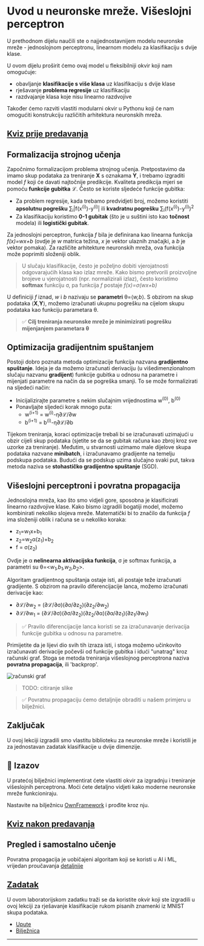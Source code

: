 <!--
CO_OP_TRANSLATOR_METADATA:
{
  "original_hash": "789d6c3fb6fc7948a470b33078a5983a",
  "translation_date": "2025-09-23T14:56:13+00:00",
  "source_file": "lessons/3-NeuralNetworks/04-OwnFramework/README.md",
  "language_code": "hr"
}
-->
# Uvod u neuronske mreže. Višeslojni perceptron

U prethodnom dijelu naučili ste o najjednostavnijem modelu neuronske mreže - jednoslojnom perceptronu, linearnom modelu za klasifikaciju s dvije klase.

U ovom dijelu proširit ćemo ovaj model u fleksibilniji okvir koji nam omogućuje:

* obavljanje **klasifikacije s više klasa** uz klasifikaciju s dvije klase
* rješavanje **problema regresije** uz klasifikaciju
* razdvajanje klasa koje nisu linearno razdvojive

Također ćemo razviti vlastiti modularni okvir u Pythonu koji će nam omogućiti konstrukciju različitih arhitektura neuronskih mreža.

## [Kviz prije predavanja](https://ff-quizzes.netlify.app/en/ai/quiz/7)

## Formalizacija strojnog učenja

Započnimo formalizacijom problema strojnog učenja. Pretpostavimo da imamo skup podataka za treniranje **X** s oznakama **Y**, i trebamo izgraditi model *f* koji će davati najtočnije predikcije. Kvaliteta predikcija mjeri se pomoću **funkcije gubitka** &lagran;. Često se koriste sljedeće funkcije gubitka:

* Za problem regresije, kada trebamo predvidjeti broj, možemo koristiti **apsolutnu pogrešku** &sum;<sub>i</sub>|f(x<sup>(i)</sup>)-y<sup>(i)</sup>| ili **kvadratnu pogrešku** &sum;<sub>i</sub>(f(x<sup>(i)</sup>)-y<sup>(i)</sup>)<sup>2</sup>
* Za klasifikaciju koristimo **0-1 gubitak** (što je u suštini isto kao **točnost** modela) ili **logistički gubitak**.

Za jednoslojni perceptron, funkcija *f* bila je definirana kao linearna funkcija *f(x)=wx+b* (ovdje je *w* matrica težina, *x* je vektor ulaznih značajki, a *b* je vektor pomaka). Za različite arhitekture neuronskih mreža, ova funkcija može poprimiti složeniji oblik.

> U slučaju klasifikacije, često je poželjno dobiti vjerojatnosti odgovarajućih klasa kao izlaz mreže. Kako bismo pretvorili proizvoljne brojeve u vjerojatnosti (npr. normalizirali izlaz), često koristimo **softmax** funkciju &sigma;, pa funkcija *f* postaje *f(x)=&sigma;(wx+b)*

U definiciji *f* iznad, *w* i *b* nazivaju se **parametri** &theta;=⟨*w,b*⟩. S obzirom na skup podataka ⟨**X**,**Y**⟩, možemo izračunati ukupnu pogrešku na cijelom skupu podataka kao funkciju parametara &theta;.

> ✅ **Cilj treniranja neuronske mreže je minimizirati pogrešku mijenjanjem parametara &theta;**

## Optimizacija gradijentnim spuštanjem

Postoji dobro poznata metoda optimizacije funkcija nazvana **gradijentno spuštanje**. Ideja je da možemo izračunati derivaciju (u višedimenzionalnom slučaju nazvanu **gradijent**) funkcije gubitka u odnosu na parametre i mijenjati parametre na način da se pogreška smanji. To se može formalizirati na sljedeći način:

* Inicijalizirajte parametre s nekim slučajnim vrijednostima w<sup>(0)</sup>, b<sup>(0)</sup>
* Ponavljajte sljedeći korak mnogo puta:
    - w<sup>(i+1)</sup> = w<sup>(i)</sup>-&eta;&part;&lagran;/&part;w
    - b<sup>(i+1)</sup> = b<sup>(i)</sup>-&eta;&part;&lagran;/&part;b

Tijekom treniranja, koraci optimizacije trebali bi se izračunavati uzimajući u obzir cijeli skup podataka (sjetite se da se gubitak računa kao zbroj kroz sve uzorke za treniranje). Međutim, u stvarnosti uzimamo male dijelove skupa podataka nazvane **minibatch**, i izračunavamo gradijente na temelju podskupa podataka. Budući da se podskup uzima slučajno svaki put, takva metoda naziva se **stohastičko gradijentno spuštanje** (SGD).

## Višeslojni perceptroni i povratna propagacija

Jednoslojna mreža, kao što smo vidjeli gore, sposobna je klasificirati linearno razdvojive klase. Kako bismo izgradili bogatiji model, možemo kombinirati nekoliko slojeva mreže. Matematički bi to značilo da funkcija *f* ima složeniji oblik i računa se u nekoliko koraka:
* z<sub>1</sub>=w<sub>1</sub>x+b<sub>1</sub>
* z<sub>2</sub>=w<sub>2</sub>&alpha;(z<sub>1</sub>)+b<sub>2</sub>
* f = &sigma;(z<sub>2</sub>)

Ovdje je &alpha; **nelinearna aktivacijska funkcija**, &sigma; je softmax funkcija, a parametri su &theta;=<*w<sub>1</sub>,b<sub>1</sub>,w<sub>2</sub>,b<sub>2</sub>*>.

Algoritam gradijentnog spuštanja ostaje isti, ali postaje teže izračunati gradijente. S obzirom na pravilo diferencijacije lanca, možemo izračunati derivacije kao:

* &part;&lagran;/&part;w<sub>2</sub> = (&part;&lagran;/&part;&sigma;)(&part;&sigma;/&part;z<sub>2</sub>)(&part;z<sub>2</sub>/&part;w<sub>2</sub>)
* &part;&lagran;/&part;w<sub>1</sub> = (&part;&lagran;/&part;&sigma;)(&part;&sigma;/&part;z<sub>2</sub>)(&part;z<sub>2</sub>/&part;&alpha;)(&part;&alpha;/&part;z<sub>1</sub>)(&part;z<sub>1</sub>/&part;w<sub>1</sub>)

> ✅ Pravilo diferencijacije lanca koristi se za izračunavanje derivacija funkcije gubitka u odnosu na parametre.

Primijetite da je lijevi dio svih tih izraza isti, i stoga možemo učinkovito izračunavati derivacije počevši od funkcije gubitka i idući "unatrag" kroz računski graf. Stoga se metoda treniranja višeslojnog perceptrona naziva **povratna propagacija**, ili 'backprop'.

<img alt="računski graf" src="images/ComputeGraphGrad.png"/>

> TODO: citiranje slike

> ✅ Povratnu propagaciju ćemo detaljnije obraditi u našem primjeru u bilježnici.

## Zaključak

U ovoj lekciji izgradili smo vlastitu biblioteku za neuronske mreže i koristili je za jednostavan zadatak klasifikacije u dvije dimenzije.

## 🚀 Izazov

U pratećoj bilježnici implementirat ćete vlastiti okvir za izgradnju i treniranje višeslojnih perceptrona. Moći ćete detaljno vidjeti kako moderne neuronske mreže funkcioniraju.

Nastavite na bilježnicu [OwnFramework](OwnFramework.ipynb) i prođite kroz nju.

## [Kviz nakon predavanja](https://ff-quizzes.netlify.app/en/ai/quiz/8)

## Pregled i samostalno učenje

Povratna propagacija je uobičajeni algoritam koji se koristi u AI i ML, vrijedan proučavanja [detaljnije](https://wikipedia.org/wiki/Backpropagation)

## [Zadatak](lab/README.md)

U ovom laboratorijskom zadatku traži se da koristite okvir koji ste izgradili u ovoj lekciji za rješavanje klasifikacije rukom pisanih znamenki iz MNIST skupa podataka.

* [Upute](lab/README.md)
* [Bilježnica](lab/MyFW_MNIST.ipynb)

---

